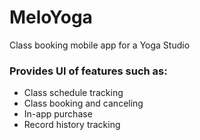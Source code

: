 # MeloYoga

Class booking mobile app for a Yoga Studio

### Provides UI of features such as:
- Class schedule tracking
-	Class booking and canceling
-	In-app purchase
-	Record history tracking
